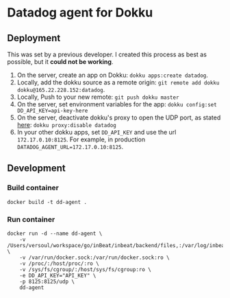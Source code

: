 # Datadog agent for Dokku

## Deployment

This was set by a previous developer. I created this process as best as possible, but it **could not be working**.

1. On the server, create an app on Dokku: `dokku apps:create datadog`.
2. Locally, add the dokku source as a remote origin: `git remote add dokku dokku@165.22.228.152:datadog`.
3. Locally, Push to your new remote: `git push dokku master`
4. On the server, set environment variables for the app: `dokku config:set DD_API_KEY=api-key-here`
5. On the server, deactivate dokku's proxy to open the UDP port, as stated [here](https://dokku.com/docs/networking/port-management/): `dokku proxy:disable datadog`
6. In your other dokku apps, set `DD_API_KEY` and use the url `172.17.0.10:8125`. For example, in production `DATADOG_AGENT_URL=172.17.0.10:8125`.

## Development

### Build container

```
docker build -t dd-agent .
```

### Run container

```
docker run -d --name dd-agent \
    -v /Users/versoul/workspace/go/inBeat/inbeat/backend/files,:/var/log/inbeat:ro \
    -v /var/run/docker.sock:/var/run/docker.sock:ro \
    -v /proc/:/host/proc/:ro \
    -v /sys/fs/cgroup/:/host/sys/fs/cgroup:ro \
    -e DD_API_KEY="API_KEY" \
    -p 8125:8125/udp \
    dd-agent
```

